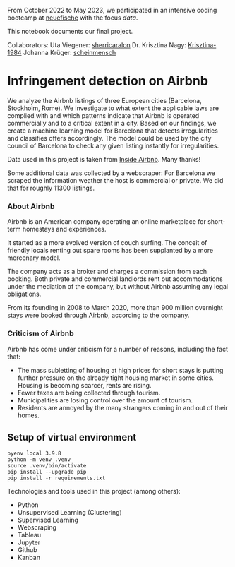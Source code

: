 From October 2022 to May 2023, we participated in an intensive coding bootcamp at [neuefische](https://github.com/neuefische) with the focus *data*.

This notebook documents our final project.

Collaborators:
Uta Viegener: [sherricaralon](https://github.com/sherricaralon)
Dr. Krisztina Nagy: [Krisztina-1984](https://github.com/krisztina-1984)
Johanna Krüger: [scheinmensch](https://github.com/scheinmensch)

# Infringement detection on Airbnb

We analyze the Airbnb listings of three European cities (Barcelona, Stockholm, Rome). We investigate to what extent the applicable laws are complied with and which patterns indicate that Airbnb is operated commercially and to a critical extent in a city. Based on our findings, we create a machine learning model for Barcelona that detects irregularities and classifies offers accordingly. The model could be used by the city council of Barcelona to check any given listing instantly for irregularities.

Data used in this project is taken from [Inside Airbnb](http://insideairbnb.com/get-the-data). Many thanks!

Some additional data was collected by a webscraper: For Barcelona we scraped the information weather the host is commercial or private. We did that for roughly 11300 listings.

### About Airbnb

Airbnb is an American company operating an online marketplace for short-term homestays and experiences. 

It started as a more evolved version of couch surfing.
The conceit of friendly locals renting out spare rooms has been supplanted by a more mercenary model.

The company acts as a broker and charges a commission from each booking. Both private and commercial landlords rent out accommodations under the mediation of the company, but without Airbnb assuming any legal obligations. 

From its founding in 2008 to March 2020, more than 900 million overnight stays were booked through Airbnb, according to the company.

### Criticism of Airbnb

Airbnb has come under criticism for a number of reasons, including the fact that:
- The mass subletting of housing at high prices for short stays is putting further pressure on the already tight housing market in some cities. Housing is becoming scarcer, rents are rising.
- Fewer taxes are being collected through tourism.
- Municipalities are losing control over the amount of tourism. 
- Residents are annoyed by the many strangers coming in and out of their homes. 

## Setup of virtual environment

```
pyenv local 3.9.8
python -m venv .venv
source .venv/bin/activate
pip install --upgrade pip
pip install -r requirements.txt
```
Technologies and tools used in this project (among others):
- Python
- Unsupervised Learning (Clustering)
- Supervised Learning
- Webscraping
- Tableau
- Jupyter
- Github
- Kanban

